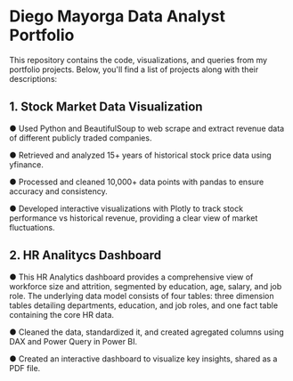 # Diego Mayorga Data Analyst Portfolio

This repository contains the code, visualizations, and queries from my portfolio projects. Below, you'll find a list of projects along with their descriptions:

## 1. Stock Market Data Visualization
●	Used Python and BeautifulSoup to web scrape and extract revenue data of different publicly traded companies.

●	Retrieved and analyzed 15+ years of historical stock price data using yfinance.

●	Processed and cleaned 10,000+ data points with pandas to ensure accuracy and consistency.

●	Developed interactive visualizations with Plotly to track stock performance vs historical revenue, providing a clear view of market fluctuations.

## 2. HR Analitycs Dashboard
● This HR Analytics dashboard provides a comprehensive view of workforce size and attrition, segmented by education, age, salary, and job role. The underlying data model consists of four tables: three dimension tables detailing departments, education, and job roles, and one fact table containing the core HR data.

● Cleaned the data, standardized it, and created agregated columns using DAX and Power Query in Power BI.

● Created an interactive dashboard to visualize key insights, shared as a PDF file.
